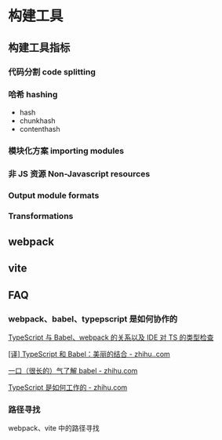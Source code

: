 # 构建工具

## 构建工具指标

### 代码分割 code splitting

### 哈希 hashing

* hash
* chunkhash
* contenthash

### 模块化方案 importing modules

### 非 JS 资源 Non-Javascript resources

### Output module formats

### Transformations

## webpack

## vite

## FAQ

### webpack、babel、typepscript 是如何协作的

[TypeScript 与 Babel、webpack 的关系以及 IDE 对 TS 的类型检查](https://cloud.tencent.com/developer/article/2344458)

[[译] TypeScript 和 Babel：美丽的结合 - zhihu..com](https://zhuanlan.zhihu.com/p/59614089)

[一口（很长的）气了解 babel - zhihu.com](https://zhuanlan.zhihu.com/p/43249121)

[TypeScript 是如何工作的 - zhihu.com](https://zhuanlan.zhihu.com/p/409715330)

### 路径寻找

webpack、vite 中的路径寻找
